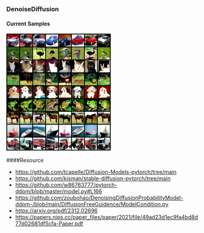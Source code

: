 ### DenoiseDiffusion

#### Current Samples
![](https://github.com/jackwoodleigh/DenoiseDiffusion/blob/main/V2/sample_images/grid_image.png)

####Resource 
- https://github.com/tcapelle/Diffusion-Models-pytorch/tree/main
- https://github.com/kjsman/stable-diffusion-pytorch/tree/main
- https://github.com/w86763777/pytorch-ddpm/blob/master/model.py#L166
- https://github.com/zoubohao/DenoisingDiffusionProbabilityModel-ddpm-/blob/main/DiffusionFreeGuidence/ModelCondition.py
- https://arxiv.org/pdf/2312.02696
- https://papers.nips.cc/paper_files/paper/2021/file/49ad23d1ec9fa4bd8d77d02681df5cfa-Paper.pdf

